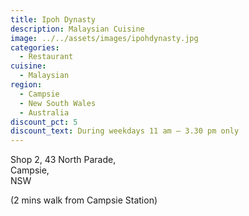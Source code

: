 ```yaml
---
title: Ipoh Dynasty
description: Malaysian Cuisine
image: ../../assets/images/ipohdynasty.jpg
categories:
  - Restaurant
cuisine:
  - Malaysian
region:
  - Campsie
  - New South Wales
  - Australia
discount_pct: 5
discount_text: During weekdays 11 am – 3.30 pm only
---
```


Shop 2, 43 North Parade,\
Campsie,\
NSW

(2 mins walk from Campsie Station)
